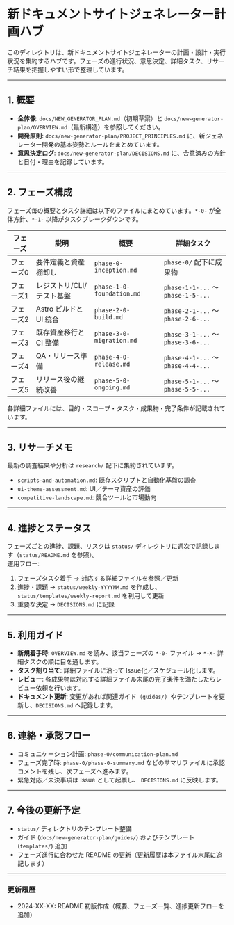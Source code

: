 # 新ドキュメントサイトジェネレーター計画ハブ

このディレクトリは、新ドキュメントサイトジェネレーターの計画・設計・実行状況を集約するハブです。フェーズの進行状況、意思決定、詳細タスク、リサーチ結果を把握しやすい形で整理しています。

---

## 1. 概要
- **全体像**: `docs/NEW_GENERATOR_PLAN.md`（初期草案）と `docs/new-generator-plan/OVERVIEW.md`（最新構造）を参照してください。
- **開発原則**: `docs/new-generator-plan/PROJECT_PRINCIPLES.md` に、新ジェネレーター開発の基本姿勢とルールをまとめています。
- **意思決定ログ**: `docs/new-generator-plan/DECISIONS.md` に、合意済みの方針と日付・理由を記録しています。

---

## 2. フェーズ構成
フェーズ毎の概要とタスク詳細は以下のファイルにまとめています。`*-0-` が全体方針、`*-1-` 以降がタスクブレークダウンです。

| フェーズ | 説明 | 概要 | 詳細タスク |
|---------|------|------|------------|
| フェーズ0 | 要件定義と資産棚卸し | `phase-0-inception.md` | `phase-0/` 配下に成果物 |
| フェーズ1 | レジストリ/CLI/テスト基盤 | `phase-1-0-foundation.md` | `phase-1-1-...` 〜 `phase-1-5-...` |
| フェーズ2 | Astro ビルドと UI 統合 | `phase-2-0-build.md` | `phase-2-1-...` 〜 `phase-2-6-...` |
| フェーズ3 | 既存資産移行と CI 整備 | `phase-3-0-migration.md` | `phase-3-1-...` 〜 `phase-3-6-...` |
| フェーズ4 | QA・リリース準備 | `phase-4-0-release.md` | `phase-4-1-...` 〜 `phase-4-4-...` |
| フェーズ5 | リリース後の継続改善 | `phase-5-0-ongoing.md` | `phase-5-1-...` 〜 `phase-5-5-...` |

各詳細ファイルには、目的・スコープ・タスク・成果物・完了条件が記載されています。

---

## 3. リサーチメモ
最新の調査結果や分析は `research/` 配下に集約されています。
- `scripts-and-automation.md`: 既存スクリプトと自動化基盤の調査
- `ui-theme-assessment.md`: UI／テーマ資産の評価
- `competitive-landscape.md`: 競合ツールと市場動向

---

## 4. 進捗とステータス
フェーズごとの進捗、課題、リスクは `status/` ディレクトリに週次で記録します（`status/README.md` を参照）。  
運用フロー:

1. フェーズタスク着手 → 対応する詳細ファイルを参照／更新  
2. 進捗・課題 → `status/weekly-YYYYMM.md` を作成し、`status/templates/weekly-report.md` を利用して更新  
3. 重要な決定 → `DECISIONS.md` に記録

---

## 5. 利用ガイド
- **新規着手時**: `OVERVIEW.md` を読み、該当フェーズの `*-0-` ファイル → `*-X-` 詳細タスクの順に目を通します。
- **タスク割り当て**: 詳細ファイルに沿って Issue化／スケジュール化します。
- **レビュー**: 各成果物は対応する詳細ファイル末尾の完了条件を満たしたらレビュー依頼を行います。
- **ドキュメント更新**: 変更があれば関連ガイド（`guides/`）やテンプレートを更新し、`DECISIONS.md` へ記録します。

---

## 6. 連絡・承認フロー
- コミュニケーション計画: `phase-0/communication-plan.md`
- フェーズ完了時: `phase-0/phase-0-summary.md` などのサマリファイルに承認コメントを残し、次フェーズへ進みます。
- 緊急対応／未決事項は Issue として起票し、 `DECISIONS.md` に反映します。

---

## 7. 今後の更新予定
- `status/` ディレクトリのテンプレート整備
- ガイド (`docs/new-generator-plan/guides/`) およびテンプレート (`templates/`) 追加
- フェーズ進行に合わせた README の更新（更新履歴は本ファイル末尾に追記します）

---

### 更新履歴
- 2024-XX-XX: README 初版作成（概要、フェーズ一覧、進捗更新フローを追加）
